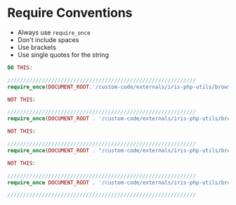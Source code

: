 # Require Conventions

- Always use `require_once`
- Don't include spaces
- Use brackets
- Use single quotes for the string

```php
DO THIS:

////////////////////////////////////////////////////////////
require_once(DOCUMENT_ROOT.'/custom-code/externals/iris-php-utils/browser_util.php');

NOT THIS:

////////////////////////////////////////////////////////////
require_once(DOCUMENT_ROOT . '/custom-code/externals/iris-php-utils/browser_util.php');

NOT THIS:

////////////////////////////////////////////////////////////
require_once(DOCUMENT_ROOT . "/custom-code/externals/iris-php-utils/browser_util.php");

NOT THIS:

////////////////////////////////////////////////////////////
require_once DOCUMENT_ROOT . '/custom-code/externals/iris-php-utils/browser_util.php';

////////////////////////////////////////////////////////////
```
